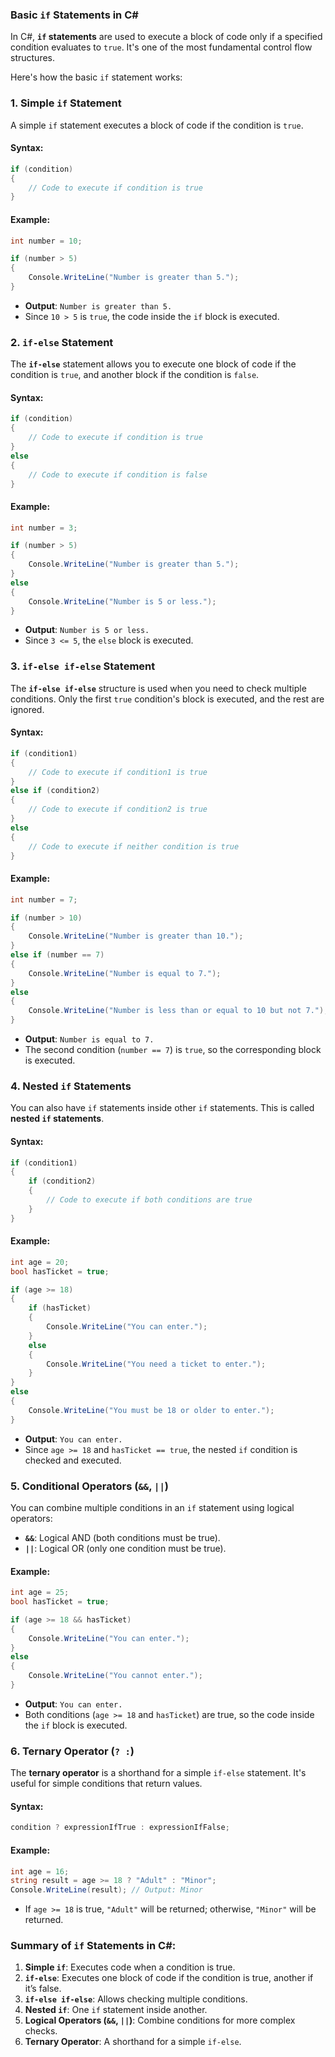 ### Basic `if` Statements in C#

In C#, **`if` statements** are used to execute a block of code only if a specified condition evaluates to `true`. It's one of the most fundamental control flow structures.

Here's how the basic `if` statement works:

### 1. Simple `if` Statement
A simple `if` statement executes a block of code if the condition is `true`.

#### Syntax:
```csharp
if (condition)
{
    // Code to execute if condition is true
}
```

#### Example:
```csharp
int number = 10;

if (number > 5)
{
    Console.WriteLine("Number is greater than 5.");
}
```
- **Output**: `Number is greater than 5.`
- Since `10 > 5` is `true`, the code inside the `if` block is executed.

### 2. `if-else` Statement
The **`if-else`** statement allows you to execute one block of code if the condition is `true`, and another block if the condition is `false`.

#### Syntax:
```csharp
if (condition)
{
    // Code to execute if condition is true
}
else
{
    // Code to execute if condition is false
}
```

#### Example:
```csharp
int number = 3;

if (number > 5)
{
    Console.WriteLine("Number is greater than 5.");
}
else
{
    Console.WriteLine("Number is 5 or less.");
}
```
- **Output**: `Number is 5 or less.`
- Since `3 <= 5`, the `else` block is executed.

### 3. `if-else if-else` Statement
The **`if-else if-else`** structure is used when you need to check multiple conditions. Only the first `true` condition's block is executed, and the rest are ignored.

#### Syntax:
```csharp
if (condition1)
{
    // Code to execute if condition1 is true
}
else if (condition2)
{
    // Code to execute if condition2 is true
}
else
{
    // Code to execute if neither condition is true
}
```

#### Example:
```csharp
int number = 7;

if (number > 10)
{
    Console.WriteLine("Number is greater than 10.");
}
else if (number == 7)
{
    Console.WriteLine("Number is equal to 7.");
}
else
{
    Console.WriteLine("Number is less than or equal to 10 but not 7.");
}
```
- **Output**: `Number is equal to 7.`
- The second condition (`number == 7`) is `true`, so the corresponding block is executed.

### 4. Nested `if` Statements
You can also have `if` statements inside other `if` statements. This is called **nested `if` statements**.

#### Syntax:
```csharp
if (condition1)
{
    if (condition2)
    {
        // Code to execute if both conditions are true
    }
}
```

#### Example:
```csharp
int age = 20;
bool hasTicket = true;

if (age >= 18)
{
    if (hasTicket)
    {
        Console.WriteLine("You can enter.");
    }
    else
    {
        Console.WriteLine("You need a ticket to enter.");
    }
}
else
{
    Console.WriteLine("You must be 18 or older to enter.");
}
```
- **Output**: `You can enter.` 
- Since `age >= 18` and `hasTicket == true`, the nested `if` condition is checked and executed.

### 5. Conditional Operators (`&&`, `||`)
You can combine multiple conditions in an `if` statement using logical operators:

- **`&&`**: Logical AND (both conditions must be true).
- **`||`**: Logical OR (only one condition must be true).

#### Example:
```csharp
int age = 25;
bool hasTicket = true;

if (age >= 18 && hasTicket)
{
    Console.WriteLine("You can enter.");
}
else
{
    Console.WriteLine("You cannot enter.");
}
```
- **Output**: `You can enter.`
- Both conditions (`age >= 18` and `hasTicket`) are true, so the code inside the `if` block is executed.

### 6. Ternary Operator (`? :`)
The **ternary operator** is a shorthand for a simple `if-else` statement. It's useful for simple conditions that return values.

#### Syntax:
```csharp
condition ? expressionIfTrue : expressionIfFalse;
```

#### Example:
```csharp
int age = 16;
string result = age >= 18 ? "Adult" : "Minor";
Console.WriteLine(result); // Output: Minor
```
- If `age >= 18` is true, `"Adult"` will be returned; otherwise, `"Minor"` will be returned.

### Summary of `if` Statements in C#:

1. **Simple `if`**: Executes code when a condition is true.
2. **`if-else`**: Executes one block of code if the condition is true, another if it’s false.
3. **`if-else if-else`**: Allows checking multiple conditions.
4. **Nested `if`**: One `if` statement inside another.
5. **Logical Operators (`&&`, `||`)**: Combine conditions for more complex checks.
6. **Ternary Operator**: A shorthand for a simple `if-else`.

